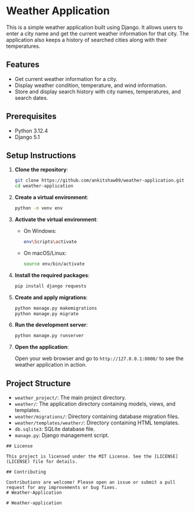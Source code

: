
# Weather Application

This is a simple weather application built using Django. It allows users to enter a city name and get the current weather information for that city. The application also keeps a history of searched cities along with their temperatures.

## Features

- Get current weather information for a city.
- Display weather condition, temperature, and wind information.
- Store and display search history with city names, temperatures, and search dates.

## Prerequisites

- Python 3.12.4
- Django 5.1

## Setup Instructions

1. **Clone the repository**:

    ```sh
    git clone https://github.com/ankitshaw09/weather-application.git
    cd weather-application
    ```

2. **Create a virtual environment**:

    ```sh
    python -m venv env
    ```

3. **Activate the virtual environment**:

    - On Windows:

        ```sh
        env\Scripts\activate
        ```

    - On macOS/Linux:

        ```sh
        source env/bin/activate
        ```

4. **Install the required packages**:

    ```sh
    pip install django requests
    ```

5. **Create and apply migrations**:

    ```sh
    python manage.py makemigrations
    python manage.py migrate
    ```

6. **Run the development server**:

    ```sh
    python manage.py runserver
    ```

7. **Open the application**:

    Open your web browser and go to `http://127.0.0.1:8000/` to see the weather application in action.

## Project Structure

- `weather_project/`: The main project directory.
- `weather/`: The application directory containing models, views, and templates.
- `weather/migrations/`: Directory containing database migration files.
- `weather/templates/weather/`: Directory containing HTML templates.
- `db.sqlite3`: SQLite database file.
- `manage.py`: Django management script.

```
## License

This project is licensed under the MIT License. See the [LICENSE](LICENSE) file for details.

## Contributing

Contributions are welcome! Please open an issue or submit a pull request for any improvements or bug fixes.
#   W e a t h e r - A p p l i c a t i o n 
 
 #   W e a t h e r - a p p l i c a t i o n 
 
 
